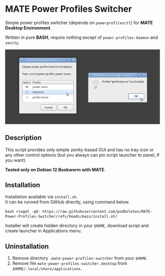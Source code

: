 # MATE Power Profiles Switcher
Simple power profiles switcher (depends on `powerprofilesctl`) for **MATE Desktop Environment**.

Written in pure **BASH**, require nothing except of `power-profiles-daemon` and `zenity`.

![App Screenshot](screenshot.png "App Screenshot")

## Description

This script provides only simple zenity-based GUI and has no tray icon or any other control options (but you always can pin script launcher to panel, if you want).

**Tested only on Debian 12 Bookworm with MATE**.

## Installation
Installation available via `install.sh`.\
It can be runned from GitHub directly, using command below.
```
bash <(wget -qO- https://raw.githubusercontent.com/podbolotov/MATE-Power-Profiles-Switcher/refs/heads/main/install.sh)

```
Installer will create hidden directory in your `$HOME`, download script and create launcher in Applications menu. 

## Uninstallation
1. Remove directory `.mate-power-profiles-switcher` from your `$HOME`. 
2. Remove file `mate-power-profiles-switcher.desktop` from `$HOME/.local/share/applications`.
